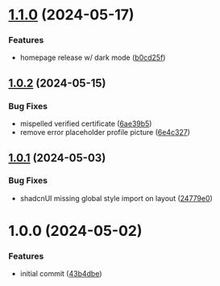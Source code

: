 # [1.1.0](https://github.com/alphacoma18/portfolio/compare/v1.0.2...v1.1.0) (2024-05-17)


### Features

* homepage release w/ dark mode ([b0cd25f](https://github.com/alphacoma18/portfolio/commit/b0cd25fb60b07b7b3dd7532fc6f8dc70840a645d))

## [1.0.2](https://github.com/alphacoma18/portfolio/compare/v1.0.1...v1.0.2) (2024-05-15)


### Bug Fixes

* mispelled verified certificate ([6ae39b5](https://github.com/alphacoma18/portfolio/commit/6ae39b5cd37b9dc4fb8e54ebdb12dffd4c331e45))
* remove error placeholder profile picture ([6e4c327](https://github.com/alphacoma18/portfolio/commit/6e4c3276d698840ddd523d3c840fbd58909fee33))

## [1.0.1](https://github.com/alphacoma18/portfolio/compare/v1.0.0...v1.0.1) (2024-05-03)


### Bug Fixes

* shadcnUI missing global style import on layout ([24779e0](https://github.com/alphacoma18/portfolio/commit/24779e0a5aea194489d94caa8b8832e32ad6cc0c))

# 1.0.0 (2024-05-02)


### Features

* initial commit ([43b4dbe](https://github.com/alphacoma18/portfolio/commit/43b4dbeb1d842c3e2b4c565b83f7528bd80fbd66))
